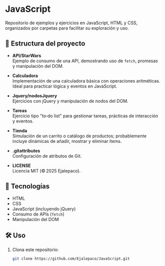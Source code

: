 # JavaScript

Repositorio de ejemplos y ejercicios en JavaScript, HTML y CSS, organizados por carpetas para facilitar su exploración y uso.

## 📁 Estructura del proyecto

- **API/StarWars**  
  Ejemplo de consumo de una API, demostrando uso de `fetch`, promesas y manipulación del DOM.

- **Calculadora**  
  Implementación de una calculadora básica con operaciones aritméticas. Ideal para practicar lógica y eventos en JavaScript.

- **Jquery/nodosJquery**  
  Ejercicios con jQuery y manipulación de nodos del DOM.

- **Tareas**  
  Ejercicio tipo "to‑do list" para gestionar tareas, prácticas de interacción y eventos.

- **Tienda**  
  Simulación de un carrito o catálogo de productos; probablemente incluye dinámicas de añadir, mostrar y eliminar ítems.

- **.gitattributes**  
  Configuración de atributos de Git.

- **LICENSE**  
  Licencia MIT (© 2025 Ejalepaco).

## 🚀 Tecnologías

- HTML
- CSS
- JavaScript (incluyendo jQuery)
- Consumo de APIs (`fetch`)
- Manipulación del DOM

## 🛠️ Uso

1. Clona este repositorio:
   ```bash
   git clone https://github.com/Ejalepaco/JavaScript.git
